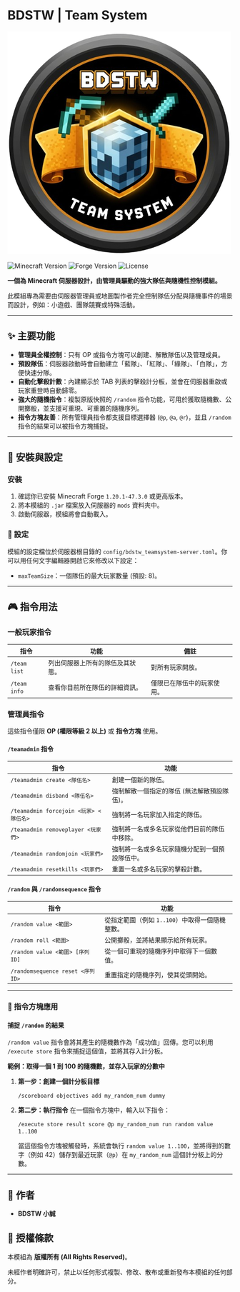 # BDSTW | Team System

![模組 Logo](https://github.com/Stevebell-sp/BDSTW-TeamSystem/blob/main/src/main/resources/logo.png?raw=true)

![Minecraft Version](https://img.shields.io/badge/Minecraft-1.20.1-green?style=for-the-badge&logo=minecraft) ![Forge Version](https://img.shields.io/badge/Forge-47.3.0+-blue?style=for-the-badge&logo=forge) ![License](https://img.shields.io/badge/License-All%20Rights%20Reserved-red.svg?style=for-the-badge)

**一個為 Minecraft 伺服器設計，由管理員驅動的強大隊伍與隨機性控制模組。**

此模組專為需要由伺服器管理員或地圖製作者完全控制隊伍分配與隨機事件的場景而設計，例如：小遊戲、團隊競賽或特殊活動。

---

## ✨ 主要功能

- **管理員全權控制**：只有 OP 或指令方塊可以創建、解散隊伍以及管理成員。
- **預設隊伍**：伺服器啟動時會自動建立「藍隊」、「紅隊」、「綠隊」、「白隊」，方便快速分隊。
- **自動化擊殺計數**：內建顯示於 TAB 列表的擊殺計分板，並會在伺服器重啟或玩家重登時自動歸零。
- **強大的隨機指令**：複製原版快照的 `/random` 指令功能，可用於獲取隨機數、公開擲骰，並支援可重現、可重置的隨機序列。
- **指令方塊友善**：所有管理員指令都支援目標選擇器 (`@p`, `@a`, `@r`)，並且 `/random` 指令的結果可以被指令方塊捕捉。

---

## 🔨 安裝與設定

### 安裝

1. 確認你已安裝 Minecraft Forge `1.20.1-47.3.0` 或更高版本。
2. 將本模組的 `.jar` 檔案放入伺服器的 `mods` 資料夾中。
3. 啟動伺服器，模組將會自動載入。

### 🔧 設定

模組的設定檔位於伺服器根目錄的 `config/bdstw_teamsystem-server.toml`。你可以用任何文字編輯器開啟它來修改以下設定：

- `maxTeamSize`：一個隊伍的最大玩家數量 (預設: 8)。

---

## 🎮 指令用法

### 一般玩家指令

| 指令 | 功能 | 備註 | 
 | ----- | ----- | ----- | 
| `/team list` | 列出伺服器上所有的隊伍及其狀態。 | 對所有玩家開放。 | 
| `/team info` | 查看你目前所在隊伍的詳細資訊。 | 僅限已在隊伍中的玩家使用。 | 

### 管理員指令

這些指令僅限 **OP (權限等級 2 以上)** 或 **指令方塊** 使用。

#### `/teamadmin` 指令

| 指令 | 功能 | 
 | ----- | ----- | 
| `/teamadmin create <隊伍名>` | 創建一個新的隊伍。 | 
| `/teamadmin disband <隊伍名>` | 強制解散一個指定的隊伍 (無法解散預設隊伍)。 | 
| `/teamadmin forcejoin <玩家> <隊伍名>` | 強制將一名玩家加入指定的隊伍。 | 
| `/teamadmin removeplayer <玩家們>` | 強制將一名或多名玩家從他們目前的隊伍中移除。 | 
| `/teamadmin randomjoin <玩家們>` | 強制將一名或多名玩家隨機分配到一個預設隊伍中。 | 
| `/teamadmin resetkills <玩家們>` | 重置一名或多名玩家的擊殺計數。 | 

#### `/random` 與 `/randomsequence` 指令

| 指令 | 功能 | 
 | ----- | ----- | 
| `/random value <範圍>` | 從指定範圍（例如 `1..100`）中取得一個隨機整數。 | 
| `/random roll <範圍>` | 公開擲骰，並將結果顯示給所有玩家。 | 
| `/random value <範圍> [序列ID]` | 從一個可重現的隨機序列中取得下一個數值。 |
| `/randomsequence reset <序列ID>` | 重置指定的隨機序列，使其從頭開始。 |

---

### 🧱 指令方塊應用

#### 捕捉 `/random` 的結果

`/random value` 指令會將其產生的隨機數作為「成功值」回傳。您可以利用 `/execute store` 指令來捕捉這個值，並將其存入計分板。

**範例：取得一個 1 到 100 的隨機數，並存入玩家的分數中**

1.  **第一步：創建一個計分板目標**
    ```
    /scoreboard objectives add my_random_num dummy
    ```

2.  **第二步：執行指令**
    在一個指令方塊中，輸入以下指令：
    ```
    /execute store result score @p my_random_num run random value 1..100
    ```
    當這個指令方塊被觸發時，系統會執行 `random value 1..100`，並將得到的數字（例如 42）儲存到最近玩家（`@p`）在 `my_random_num` 這個計分板上的分數。

---

## 👤 作者

- **BDSTW 小誠**

## 📜 授權條款

本模組為 **版權所有 (All Rights Reserved)**。

未經作者明確許可，禁止以任何形式複製、修改、散布或重新發布本模組的任何部分。
